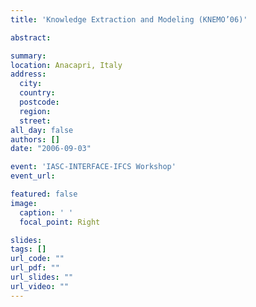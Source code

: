 ```yaml
---
title: 'Knowledge Extraction and Modeling (KNEMO’06)'

abstract:  

summary: 
location: Anacapri, Italy
address:
  city: 
  country: 
  postcode: 
  region: 
  street: 
all_day: false
authors: []
date: "2006-09-03"

event: 'IASC-INTERFACE-IFCS Workshop'
event_url: 

featured: false
image:
  caption: ' '
  focal_point: Right

slides: 
tags: []
url_code: ""
url_pdf: ""
url_slides: ""
url_video: ""
---
```


